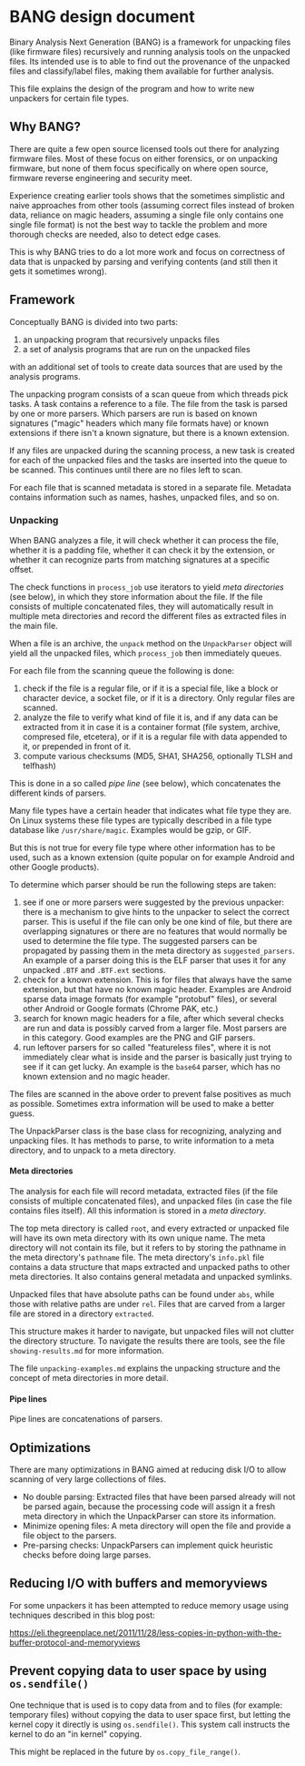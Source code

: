 # BANG design document

Binary Analysis Next Generation (BANG) is a framework for unpacking files (like
firmware files) recursively and running analysis tools on the unpacked files.
Its intended use is to able to find out the provenance of the unpacked files
and classify/label files, making them available for further analysis.

This file explains the design of the program and how to write new unpackers
for certain file types.

## Why BANG?

There are quite a few open source licensed tools out there for analyzing
firmware files. Most of these focus on either forensics, or on unpacking
firmware, but none of them focus specifically on where open source, firmware
reverse engineering and security meet.

Experience creating earlier tools shows that the sometimes simplistic and
naive approaches from other tools (assuming correct files instead of broken
data, reliance on magic headers, assuming a single file only contains one
single file format) is not the best way to tackle the problem and more
thorough checks are needed, also to detect edge cases.

This is why BANG tries to do a lot more work and focus on correctness of
data that is unpacked by parsing and verifying contents (and still then it
gets it sometimes wrong).

## Framework

Conceptually BANG is divided into two parts:

1. an unpacking program that recursively unpacks files
2. a set of analysis programs that are run on the unpacked files

with an additional set of tools to create data sources that are used by
the analysis programs.

The unpacking program consists of a scan queue from which threads pick tasks.
A task contains a reference to a file. The file from the task is parsed by
one or more parsers. Which parsers are run is based on known signatures
("magic" headers which many file formats have) or known extensions if there
isn't a known signature, but there is a known extension.

If any files are unpacked during the scanning process, a new task is created
for each of the unpacked files and the tasks are inserted into the queue to
be scanned. This continues until there are no files left to scan.

For each file that is scanned metadata is stored in a separate file. Metadata
contains information such as names, hashes, unpacked files, and so on.

### Unpacking

When BANG analyzes a file, it will check whether it can process the file,
whether it is a padding file, whether it can check it by the extension, or
whether it can recognize parts from matching signatures at a specific offset.

The check functions in `process_job` use iterators to yield *meta directories*
(see below), in which they store information about the file. If the file
consists of multiple concatenated files, they will automatically result in
multiple meta directories and record the different files as extracted files in
the main file.

When a file is an archive, the `unpack` method on the `UnpackParser` object
will yield all the unpacked files, which `process_job` then immediately queues.

For each file from the scanning queue the following is done:

1. check if the file is a regular file, or if it is a special file, like
   a block or character device, a socket file, or if it is a directory.
   Only regular files are scanned.
2. analyze the file to verify what kind of file it is, and if any data
   can be extracted from it in case it is a container format (file system,
   archive, compresed file, etcetera), or if it is a regular file with data
   appended to it, or prepended in front of it.
3. compute various checksums (MD5, SHA1, SHA256, optionally TLSH and telfhash)

This is done in a so called *pipe line* (see below), which concatenates the
different kinds of parsers.

Many file types have a certain header that indicates what file type they
are. On Linux systems these file types are typically described in a
file type database like `/usr/share/magic`. Examples would be gzip, or GIF.

But this is not true for every file type where other information has to
be used, such as a known extension (quite popular on for example Android
and other Google products).

To determine which parser should be run the following steps are taken:

1. see if one or more parsers were suggested by the previous unpacker: there
   is a mechanism to give hints to the unpacker to select the correct parser.
   This is useful if the file can only be one kind of file, but there are
   overlapping signatures or there are no features that would normally be used
   to determine the file type. The suggested parsers can be propagated by
   passing them in the meta directory as `suggested_parsers`. An example of a
   parser doing this is the ELF parser that uses it for any unpacked `.BTF`
   and `.BTF.ext` sections.
2. check for a known extension. This is for files that always have the same
   extension, but that have no known magic header. Examples are Android sparse
   data image formats (for example "protobuf" files), or several other Android
   or Google formats (Chrome PAK, etc.)
3. search for known magic headers for a file, after which several checks are
   run and data is possibly carved from a larger file. Most parsers are in this
   category. Good examples are the PNG and GIF parsers.
4. run leftover parsers for so called "featureless files", where it is not
   immediately clear what is inside and the parser is basically just trying
   to see if it can get lucky. An example is the `base64` parser, which has no
   known extension and no magic header.

The files are scanned in the above order to prevent false positives as much
as possible. Sometimes extra information will be used to make a better guess.

The UnpackParser class is the base class for recognizing, analyzing and
unpacking files. It has methods to parse, to write information to a meta
directory, and to unpack to a meta directory.

#### Meta directories

The analysis for each file will record metadata, extracted files (if the file
consists of multiple concatenated files), and unpacked files (in case the file
contains files itself).  All this information is stored in a *meta directory*.

The top meta directory is called `root`, and every extracted or unpacked file
will have its own meta directory with its own unique name. The meta directory
will not contain its file, but it refers to by storing the pathname in the meta
directory's `pathname` file. The meta directory's `info.pkl` file contains a
data structure that maps extracted and unpacked paths to other meta
directories. It also contains general metadata and unpacked symlinks.

Unpacked files that have absolute paths can be found under `abs`, while those
with relative paths are under `rel`. Files that are carved from a larger file
are stored in a directory `extracted`.

This structure makes it harder to navigate, but unpacked files will not clutter
the directory structure. To navigate the results there are tools, see the file
`showing-results.md` for more information.

The file `unpacking-examples.md` explains the unpacking structure and the
concept of meta directories in more detail.

#### Pipe lines

Pipe lines are concatenations of parsers.

## Optimizations

There are many optimizations in BANG aimed at reducing disk I/O to allow
scanning of very large collections of files.

* No double parsing: Extracted files that have been parsed already will not be
  parsed again, because the processing code will assign it a fresh meta
  directory in which the UnpackParser can store its information.
* Minimize opening files: A meta directory will open the file and provide a
  file object to the parsers.
* Pre-parsing checks: UnpackParsers can implement quick heuristic checks before
  doing large parses.

## Reducing I/O with buffers and memoryviews

For some unpackers it has been attempted to reduce memory usage using
techniques described in this blog post:

<https://eli.thegreenplace.net/2011/11/28/less-copies-in-python-with-the-buffer-protocol-and-memoryviews>

## Prevent copying data to user space by using `os.sendfile()`

One technique that is used is to copy data from and to files (for example:
temporary files) without copying the data to user space first, but letting
the kernel copy it directly is using `os.sendfile()`. This system call
instructs the kernel to do an "in kernel" copying.

This might be replaced in the future by `os.copy_file_range()`.
